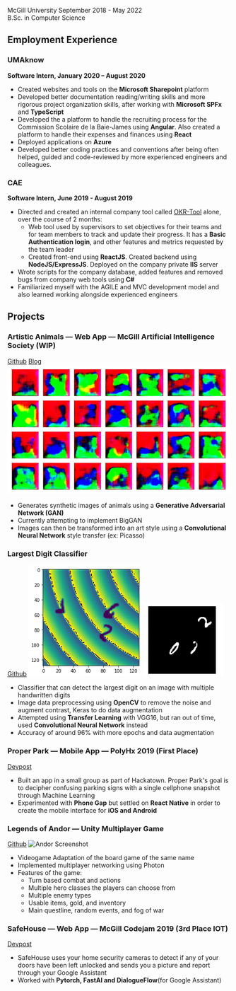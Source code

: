 McGill University September 2018 - May 2022  
B.Sc. in Computer Science

## Employment Experience

### UMAknow

**Software Intern, January 2020 – August 2020**
- Created websites and tools on the **Microsoft Sharepoint** platform
- Developed better documentation reading/writing skills and more rigorous project organization skills, after working with **Microsoft SPFx** and **TypeScript**
- Developed the a platform to handle the recruiting process for the Commission Scolaire de la Baie-James using **Angular**. Also created a platform to handle their expenses and finances using **React**
- Deployed applications on **Azure**
- Developed better coding practices and conventions after being often helped, guided and code-reviewed by more experienced engineers and colleagues.

### CAE
**Software Intern, June 2019 - August 2019**
- Directed and created an internal company tool called [OKR-Tool](https://github.com/xinxin001/OKR-Tool) alone, over the course of 2 months:
  - Web tool used by supervisors to set objectives for their teams and for team members to track and update their progress. It has a **Basic Authentication login**, and other features and metrics requested by the team leader
  - Created front-end using **ReactJS**. Created backend using **NodeJS/ExpressJS**. Deployed on the company private **IIS** server
- Wrote scripts for the company database, added features and removed bugs from company web tools using **C#**
- Familiarized myself with the AGILE and MVC development model and also learned working alongside experienced engineers

## Projects

### Artistic Animals — Web App — McGill Artificial Intelligence Society (WIP) ###
[Github](https://github.com/xinxin001/ArtisticAnimals)  [Blog](/artisticanimals)
![Preliminary Results](images/train-50.png)
- Generates synthetic images of animals using a **Generative Adversarial Network (GAN)**
- Currently attempting to implement BigGAN
- Images can then be transformed into an art style using a **Convolutional Neural Network** style transfer (ex: Picasso)

### Largest Digit Classifier ###
[Github](https://github.com/xinxin001/LargestDigitClassifier)
![example1](images/classifier/index.png)
![example2](images/classifier/0.png)
- Classifier that can detect the largest digit on an image with multiple handwritten digits
- Image data preprocessing using **OpenCV** to remove the noise and augment contrast, Keras to do data augmentation
- Attempted using **Transfer Learning** with VGG16, but ran out of time, used **Convolutional Neural Network** instead
- Accuracy of around 96% with more epochs and data augmentation

### Proper Park — Mobile App — PolyHx 2019 (First Place) ###
[Devpost](devpost.com/software/proper-park-mw0h6e)
- Built an app in a small group as part of Hackatown. Proper Park's goal is to decipher confusing parking signs with a single cellphone snapshot through Machine Learning
- Experimented with **Phone Gap** but settled on **React Native** in order to create the mobile interface for **iOS and Android**

### Legends of Andor — Unity Multiplayer Game ###
[Github](https://github.com/xinxin001/LegendsOfAndor)
![Andor Screenshot](images/andor.png)
- Videogame Adaptation of the board game of the same name
- Implemented multiplayer networking using Photon
- Features of the game:
  - Turn based combat and actions
  - Multiple hero classes the players can choose from
  - Multiple enemy types
  - Usable items, gold, and inventory
  - Main questline, random events, and fog of war

### SafeHouse — Web App — McGill Codejam 2019 (3rd Place IOT) ###
[Devpost](https://devpost.com/software/safe-house)
- SafeHouse uses your home security cameras to detect if any of your doors have been left unlocked and sends you a picture and report through your Google Assistant
- Worked with **Pytorch, FastAI and DialogueFlow**(for Google Assistant)
